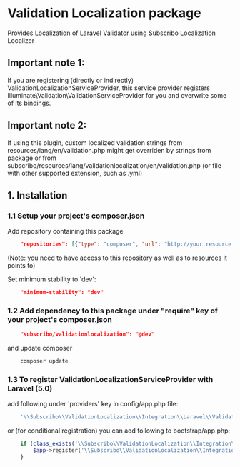 # Validation Localization package

Provides Localization of Laravel Validator using Subscribo Localization Localizer

## Important note 1:

If you are registering (directly or indirectly) ValidationLocalizationServiceProvider,
this service provider registers Illuminate\Validation\ValidationServiceProvider for you and overwrite some of its bindings.

## Important note 2:

If using this plugin, custom localized validation strings from resources/lang/en/validation.php might get overriden
 by strings from package or from subscribo/resources/lang/validationlocalization/en/validation.php  (or file with other supported extension, such as .yml)

## 1. Installation

### 1.1 Setup your project's composer.json

Add repository containing this package

```json
    "repositories": [{"type": "composer", "url": "http://your.resource.url"}],
```

(Note: you need to have access to this repository as well as to resources it points to)

Set minimum stability to 'dev':

```json
    "minimum-stability": "dev"
```

### 1.2 Add dependency to this package under "require" key of your project's composer.json

```json
    "subscribo/validationlocalization": "@dev"
```

and update composer

```sh
    composer update
```

### 1.3 To register ValidationLocalizationServiceProvider with Laravel (5.0)

add following under 'providers' key in config/app.php file:

```php
    '\\Subscribo\\ValidationLocalization\\Integration\\Laravel\\ValidationLocalizationServiceProvider',
```

or (for conditional registration) you can add following to bootstrap/app.php:

```php
    if (class_exists('\\Subscribo\\ValidationLocalization\\Integration\\Laravel\\ValidationLocalizationServiceProvider')) {
        $app->register('\\Subscribo\\ValidationLocalization\\Integration\\Laravel\\ValidationLocalizationServiceProvider');
    }
```

